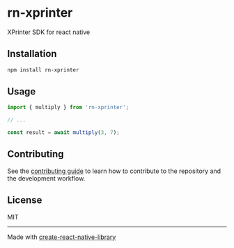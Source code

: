 # rn-xprinter

XPrinter SDK for react native

## Installation

```sh
npm install rn-xprinter
```

## Usage


```js
import { multiply } from 'rn-xprinter';

// ...

const result = await multiply(3, 7);
```


## Contributing

See the [contributing guide](CONTRIBUTING.md) to learn how to contribute to the repository and the development workflow.

## License

MIT

---

Made with [create-react-native-library](https://github.com/callstack/react-native-builder-bob)
